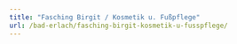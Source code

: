 ```yaml
---
title: "Fasching Birgit / Kosmetik u. Fußpflege"
url: /bad-erlach/fasching-birgit-kosmetik-u-fusspflege/
---
```

